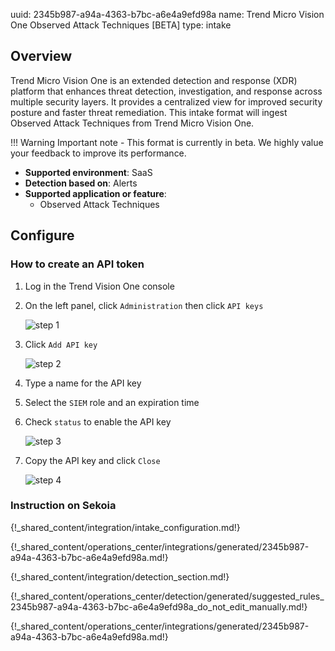 uuid: 2345b987-a94a-4363-b7bc-a6e4a9efd98a
name: Trend Micro Vision One Observed Attack Techniques [BETA]
type: intake


## Overview

Trend Micro Vision One is an extended detection and response (XDR) platform that enhances threat detection, investigation, and response across multiple security layers. It provides a centralized view for improved security posture and faster threat remediation.
This intake format will ingest Observed Attack Techniques from Trend Micro Vision One.

!!! Warning
    Important note - This format is currently in beta. We highly value your feedback to improve its performance.

- **Supported environment**: SaaS
- **Detection based on**: Alerts
- **Supported application or feature**:
    - Observed Attack Techniques
    
## Configure

### How to create an API token

1. Log in the Trend Vision One console
2. On the left panel, click `Administration` then click `API keys`

    ![step 1](/assets/integration/cloud_and_saas/trend_micro_vision_one/01_administration.png)

3.  Click `Add API key`

    ![step 2](/assets/integration/cloud_and_saas/trend_micro_vision_one/02_create_api_key.png)

4. Type a name for the API key
5. Select the `SIEM` role and an expiration time
6. Check `status` to enable the API key

    ![step 3](/assets/integration/cloud_and_saas/trend_micro_vision_one/03_create_api_key.png)

7. Copy the API key and click `Close`

    ![step 4](/assets/integration/cloud_and_saas/trend_micro_vision_one/04_save_api_key.png)

### Instruction on Sekoia

{!_shared_content/integration/intake_configuration.md!}

{!_shared_content/operations_center/integrations/generated/2345b987-a94a-4363-b7bc-a6e4a9efd98a.md!}

{!_shared_content/integration/detection_section.md!}

{!_shared_content/operations_center/detection/generated/suggested_rules_2345b987-a94a-4363-b7bc-a6e4a9efd98a_do_not_edit_manually.md!}

{!_shared_content/operations_center/integrations/generated/2345b987-a94a-4363-b7bc-a6e4a9efd98a.md!}